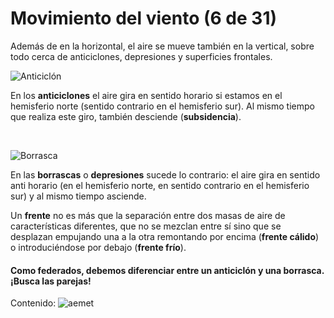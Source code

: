 # Movimiento del viento (6 de 31)

Además de en la horizontal, el aire se mueve también en la vertical, sobre todo cerca de anticiclones, depresiones y superficies frontales.

  
![Anticiclón](./gps_files/anticiclon.gif)

En los **anticiclones** el aire gira en sentido horario si estamos en el hemisferio norte (sentido contrario en el hemisferio sur). Al mismo tiempo que realiza este giro, también desciende (**subsidencia**).

   

![Borrasca](./gps_files/borrasca.gif)  

En las **borrascas** o **depresiones** sucede lo contrario: el aire gira en sentido anti horario (en el hemisferio norte, en sentido contrario en el hemisferio sur) y al mismo tiempo asciende.

  

Un **frente** no es más que la separación entre dos masas de aire de características diferentes, que no se mezclan entre sí sino que se desplazan empujando una a la otra remontando por encima (**frente cálido**) o introduciéndose por debajo (**frente frío**).

#### Como federados, debemos diferenciar entre un anticiclón y una borrasca. ¡Busca las parejas!

Contenido: ![aemet](./gps_files/aemet(5).jpg)